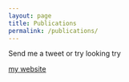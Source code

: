 ```yaml
---
layout: page
title: Publications
permalink: /publications/
---
```


Send me a tweet or try looking try

[my website](http://www.andrewjmorris.org)
